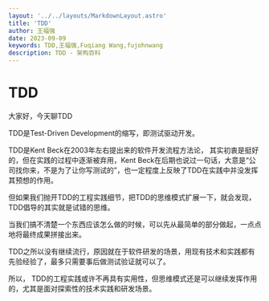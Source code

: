 ```yaml
---
layout: '../../layouts/MarkdownLayout.astro'
title: 'TDD'
author: 王福强
date: 2023-09-09
keywords: TDD,王福强,Fuqiang Wang,fujohnwang
description: TDD - 架构百科
---
```


# TDD

大家好，今天聊TDD

TDD是Test-Driven Development的缩写，即测试驱动开发。

TDD是Kent Beck在2003年左右提出来的软件开发流程方法论， 其实初衷是挺好的，但在实践的过程中逐渐被弃用，Kent Beck在后期也说过一句话，大意是“公司找你来，不是为了让你写测试的”，也一定程度上反映了TDD在实践中并没发挥其预想的作用。

但如果我们抛开TDD的工程实践细节，把TDD的思维模式扩展一下，就会发现，TDD倡导的其实就是试错的思维。

当我们搞不清楚一个东西应该怎么做的时候，可以先从最简单的部分做起，一点点地将最终成果拼接出来。

TDD之所以没有继续流行，原因就在于软件研发的场景，用现有技术和实践都有先验经验了，最多只需要事后做测试验证就可以了。

所以， TDD的工程实践或许不再具有实用性，但思维模式还是可以继续发挥作用的，尤其是面对探索性的技术实践和研发场景。
